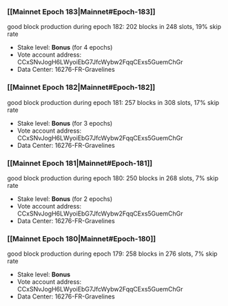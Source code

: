 ### [[Mainnet Epoch 183|Mainnet#Epoch-183]]
good block production during epoch 182: 202 blocks in 248 slots, 19% skip rate
* Stake level: **Bonus** (for 4 epochs)
* Vote account address: CCxSNvJogH6LWyoiEbG7JfcWybw2FqqCExs5GuemChGr
* Data Center: 16276-FR-Gravelines
### [[Mainnet Epoch 182|Mainnet#Epoch-182]]
good block production during epoch 181: 257 blocks in 308 slots, 17% skip rate
* Stake level: **Bonus** (for 3 epochs)
* Vote account address: CCxSNvJogH6LWyoiEbG7JfcWybw2FqqCExs5GuemChGr
* Data Center: 16276-FR-Gravelines
### [[Mainnet Epoch 181|Mainnet#Epoch-181]]
good block production during epoch 180: 250 blocks in 268 slots, 7% skip rate
* Stake level: **Bonus** (for 2 epochs)
* Vote account address: CCxSNvJogH6LWyoiEbG7JfcWybw2FqqCExs5GuemChGr
* Data Center: 16276-FR-Gravelines
### [[Mainnet Epoch 180|Mainnet#Epoch-180]]
good block production during epoch 179: 258 blocks in 276 slots, 7% skip rate
* Stake level: **Bonus**
* Vote account address: CCxSNvJogH6LWyoiEbG7JfcWybw2FqqCExs5GuemChGr
* Data Center: 16276-FR-Gravelines